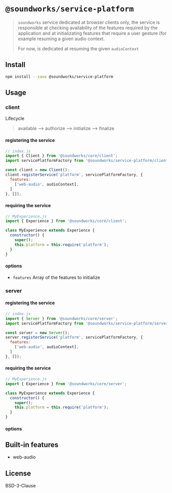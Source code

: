 # `@soundworks/service-platform`

> `soundworks` service dedicated at browser clients only, the service is 
> responsible at checking availability of the features required by the 
> application and at initializating features that require a user gesture (for 
> example resuming a given audio context.
> 
> For now, is dedicated at resuming the given `audioContext`

## Install

```sh
npm install --save @soundworks/service-platform
```

## Usage

### client

Lifecycle
> available --> authorize --> initialize --> finalize

#### registering the service

```js
// index.js
import { Client } from '@soundworks/core/client';
import servicePlatformFactory from '@soundworks/service-platform/client';

const client = new Client();
client.registerService('platform', servicePlatformFactory, {
  features: 
    ['web-audio', audioContext],
  ]
}, []);
```

#### requiring the service 

```js
// MyExperience.js
import { Experience } from '@soundworks/core/client';

class MyExperience extends Experience {
  constructor() {
    super();
    this.platform = this.require('platform');
  }
}
```

#### options

- `features` Array of the features to initialize

### server

#### registering the service

```js
// index.js
import { Server } from '@soundworks/core/server';
import servicePlatformFactory from '@soundworks/service-platform/server';

const server = new Server();
server.registerService('platform', servicePlatformFactory, {
  features: 
    ['web-audio', audioContext],
  ]
}, []);
```

#### requiring the service 

```js
// MyExperience.js
import { Experience } from '@soundworks/core/server';

class MyExperience extends Experience {
  constructor() {
    super();
    this.platform = this.require('platform');
  }
}
```

#### options

## Built-in features

- web-audio
<!-- - fullscreen 
<!-- - public-browsing -->

## License

BSD-3-Clause
